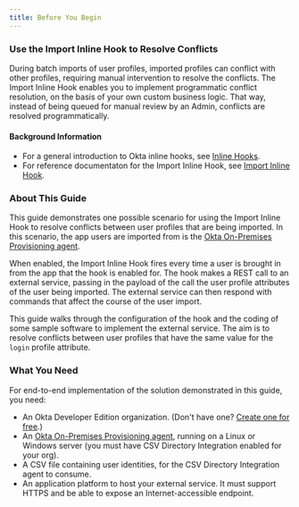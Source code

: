 ```yaml
---
title: Before You Begin
---
```


### Use the Import Inline Hook to Resolve Conflicts

During batch imports of user profiles, imported profiles can conflict with other profiles, requiring manual intervention to resolve the conflicts. The Import Inline Hook enables you to implement programmatic conflict resolution, on the basis of your own custom business logic. That way, instead of being queued for manual review by an Admin, conflicts are resolved programmatically.


#### Background Information

- For a general introduction to Okta inline hooks, see [Inline Hooks](/use_cases/inline_hooks/).
- For reference documentaton for the Import Inline Hook, see [Import Inline Hook](/use_cases/inline_hooks/import_hook/import_hook/).


### About This Guide

This guide demonstrates one possible scenario for using the Import Inline Hook to resolve conflicts between user profiles that are being imported. In this scenario, the app users are imported from is the [Okta On-Premises Provisioning agent](https://help.okta.com/en/prod/Content/Topics/Directory/directory-integrations-csv.htm).

When enabled, the Import Inline Hook fires every time a user is brought in from the app that the hook is enabled for. The hook makes a REST call to an external service, passing in the payload of the call the user profile attributes of the user being imported. The external service can then respond with commands that affect the course of the user import.

This guide walks through the configuration of the hook and the coding of some sample software to implement the external service. The aim is to resolve conflicts between user profiles that have the same value for the `login` profile attribute.

### What You Need

For end-to-end implementation of the solution demonstrated in this guide, you need:

- An Okta Developer Edition organization. (Don't have one? [Create one for free](https://developer.okta.com/signup).)
- An [Okta On-Premises Provisioning agent](https://help.okta.com/en/prod/Content/Topics/Directory/directory-integrations-csv.htm), running on a Linux or Windows server (you must have CSV Directory Integration enabled for your org).
- A CSV file containing user identities, for the CSV Directory Integration agent to consume.
- An application platform to host your external service. It must support HTTPS and be able to expose an Internet-accessible endpoint.  

<StackSelector snippet="platform"/>

<NextSectionLink/>


